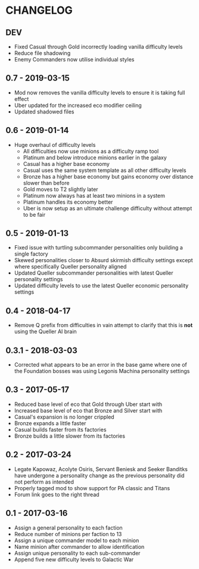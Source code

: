 # CHANGELOG

## DEV

 - Fixed Casual through Gold incorrectly loading vanilla difficulty levels
 - Reduce file shadowing
 - Enemy Commanders now utilise individual styles

## 0.7 - 2019-03-15

 - Mod now removes the vanilla difficulty levels to ensure it is taking full effect
 - Uber updated for the increased eco modifier ceiling
 - Updated shadowed files

## 0.6 - 2019-01-14

 - Huge overhaul of difficulty levels
   - All difficulties now use minions as a difficulty ramp tool
   - Platinum and below introduce minions earlier in the galaxy
   - Casual has a higher base economy
   - Casual uses the same system template as all other difficulty levels
   - Bronze has a higher base economy but gains economy over distance slower than before
   - Gold moves to T2 slightly later
   - Platinum now always has at least two minions in a system
   - Platinum handles its economy better
   - Uber is now setup as an ultimate challenge difficulty without attempt to be fair

## 0.5 - 2019-01-13

 - Fixed issue with turtling subcommander personalities only building a single factory
 - Skewed personalities closer to Absurd skirmish difficulty settings except where specifically Queller personality aligned
 - Updated Queller subcommander personalities with latest Queller personality settings
 - Updated difficulty levels to use the latest Queller economic personality settings

## 0.4 - 2018-04-17

 - Remove Q prefix from difficulties in vain attempt to clarify that this is **not** using the Queller AI brain

## 0.3.1 - 2018-03-03

 - Corrected what appears to be an error in the base game where one of the Foundation bosses was using Legonis Machina personality settings

## 0.3 - 2017-05-17

 - Reduced base level of eco that Gold through Uber start with
 - Increased base level of eco that Bronze and Silver start with
 - Casual's expansion is no longer crippled
 - Bronze expands a little faster
 - Casual builds faster from its factories
 - Bronze builds a little slower from its factories

## 0.2 - 2017-03-24

 - Legate Kapowaz, Acolyte Osiris, Servant Beniesk and Seeker Banditks have undergone a personality change as the previous personality did not perform as intended
 - Properly tagged mod to show support for PA classic and Titans
 - Forum link goes to the right thread

## 0.1 - 2017-03-16

 - Assign a general personality to each faction
 - Reduce number of minions per faction to 13
 - Assign a unique commander model to each minion
 - Name minion after commander to allow identification
 - Assign unique personality to each sub-commander
 - Append five new difficulty levels to Galactic War